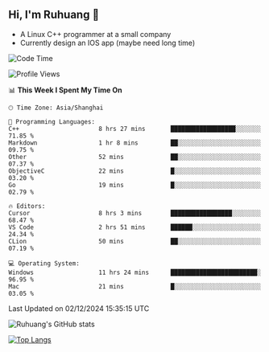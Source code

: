 ## Hi, I'm Ruhuang 👋

- A Linux C++ programmer at a small company
- Currently design an IOS app (maybe need long time)

<!--START_SECTION:waka-->
![Code Time](http://img.shields.io/badge/Code%20Time-192%20hrs%2014%20mins-blue)

![Profile Views](http://img.shields.io/badge/Profile%20Views-6-blue)

📊 **This Week I Spent My Time On** 

```text
🕑︎ Time Zone: Asia/Shanghai

💬 Programming Languages: 
C++                      8 hrs 27 mins       ██████████████████░░░░░░░   71.85 % 
Markdown                 1 hr 8 mins         ██░░░░░░░░░░░░░░░░░░░░░░░   09.75 % 
Other                    52 mins             ██░░░░░░░░░░░░░░░░░░░░░░░   07.37 % 
ObjectiveC               22 mins             █░░░░░░░░░░░░░░░░░░░░░░░░   03.20 % 
Go                       19 mins             █░░░░░░░░░░░░░░░░░░░░░░░░   02.79 % 

🔥 Editors: 
Cursor                   8 hrs 3 mins        █████████████████░░░░░░░░   68.47 % 
VS Code                  2 hrs 51 mins       ██████░░░░░░░░░░░░░░░░░░░   24.34 % 
CLion                    50 mins             ██░░░░░░░░░░░░░░░░░░░░░░░   07.19 % 

💻 Operating System: 
Windows                  11 hrs 24 mins      ████████████████████████░   96.95 % 
Mac                      21 mins             █░░░░░░░░░░░░░░░░░░░░░░░░   03.05 % 
```


 Last Updated on 02/12/2024 15:35:15 UTC
<!--END_SECTION:waka-->

![Ruhuang's GitHub stats](https://github-readme-stats.vercel.app/api?username=ruhuang2001&count_private=true&hide_title=true&show_icons=true&theme=vue)

[![Top Langs](https://github-readme-stats.vercel.app/api/top-langs/?username=ruhuang2001&layout=compact)](https://github.com/anuraghazra/github-readme-stats)
